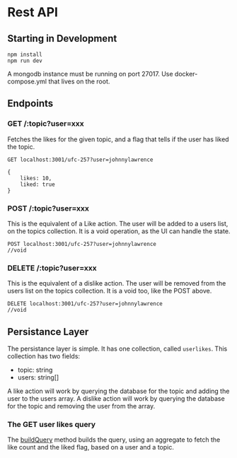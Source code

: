 # Rest API

## Starting in Development

```
npm install
npm run dev
```

A mongodb instance must be running on port 27017. Use docker-compose.yml that lives on the root.

## Endpoints

### GET /:topic?user=xxx

Fetches the likes for the given topic, and a flag that tells if the user has liked the topic.

```
GET localhost:3001/ufc-257?user=johnnylawrence

{
    likes: 10,
    liked: true
}
```

### POST /:topic?user=xxx

This is the equivalent of a Like action. The user will be added to a users list, on the topics collection.
It is a void operation, as the UI can handle the state.

```
POST localhost:3001/ufc-257?user=johnnylawrence
//void
```

### DELETE /:topic?user=xxx

This is the equivalent of a dislike action. The user will be removed from the users list on the topics collection.
It is a void too, like the POST above.

```
DELETE localhost:3001/ufc-257?user=johnnylawrence
//void
```

## Persistance Layer

The persistance layer is simple.
It has one collection, called `userlikes`. This collection has two fields:

- topic: string
- users: string[]

A like action will work by querying the database for the topic and adding the user to the users array.
A dislike action will work by querying the database for the topic and removing the user from the array.

### The GET user likes query

The [buildQuery](src/userLikes/repository/getUserLikes/functions.ts) method builds the query, using an aggregate to fetch the like count and the liked flag, based on a user and a topic.

